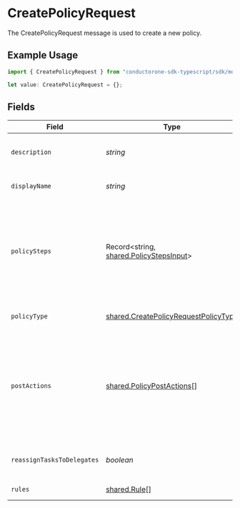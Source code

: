 # CreatePolicyRequest

The CreatePolicyRequest message is used to create a new policy.

## Example Usage

```typescript
import { CreatePolicyRequest } from "conductorone-sdk-typescript/sdk/models/shared";

let value: CreatePolicyRequest = {};
```

## Fields

| Field                                                                                                                                       | Type                                                                                                                                        | Required                                                                                                                                    | Description                                                                                                                                 |
| ------------------------------------------------------------------------------------------------------------------------------------------- | ------------------------------------------------------------------------------------------------------------------------------------------- | ------------------------------------------------------------------------------------------------------------------------------------------- | ------------------------------------------------------------------------------------------------------------------------------------------- |
| `description`                                                                                                                               | *string*                                                                                                                                    | :heavy_minus_sign:                                                                                                                          | The description of the new policy.                                                                                                          |
| `displayName`                                                                                                                               | *string*                                                                                                                                    | :heavy_minus_sign:                                                                                                                          | The display name of the new policy.                                                                                                         |
| `policySteps`                                                                                                                               | Record<string, [shared.PolicyStepsInput](../../../sdk/models/shared/policystepsinput.md)>                                                   | :heavy_minus_sign:                                                                                                                          | The map of policy type to policy steps. The key is the stringified version of the enum. See other policies for examples.                    |
| `policyType`                                                                                                                                | [shared.CreatePolicyRequestPolicyType](../../../sdk/models/shared/createpolicyrequestpolicytype.md)                                         | :heavy_minus_sign:                                                                                                                          | The enum of the policy type.                                                                                                                |
| `postActions`                                                                                                                               | [shared.PolicyPostActions](../../../sdk/models/shared/policypostactions.md)[]                                                               | :heavy_minus_sign:                                                                                                                          | Actions to occur after a policy finishes. As of now this is only valid on a certify policy to remediate a denied certification immediately. |
| `reassignTasksToDelegates`                                                                                                                  | *boolean*                                                                                                                                   | :heavy_minus_sign:                                                                                                                          | Allows reassigning tasks to delegates.                                                                                                      |
| `rules`                                                                                                                                     | [shared.Rule](../../../sdk/models/shared/rule.md)[]                                                                                         | :heavy_minus_sign:                                                                                                                          | The rules field.                                                                                                                            |